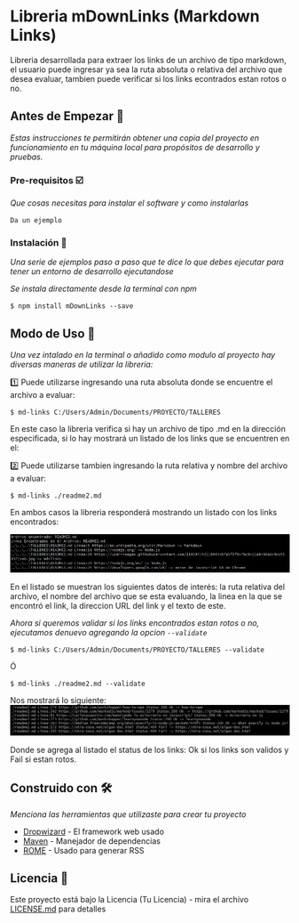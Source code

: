 # Libreria mDownLinks (Markdown Links)

Libreria desarrollada para extraer los links de un archivo de tipo markdown, el usuario puede ingresar ya sea la ruta absoluta o relativa del archivo que desea evaluar, tambien puede verificar si los links econtrados estan rotos o no.

## Antes de Empezar  :checkered_flag:

_Estas instrucciones te permitirán obtener una copia del proyecto en funcionamiento en tu máquina local para propósitos de desarrollo y pruebas._



### Pre-requisitos   :ballot_box_with_check:


_Que cosas necesitas para instalar el software y como instalarlas_

```
Da un ejemplo
```

### Instalación  :floppy_disk:

_Una serie de ejemplos paso a paso que te dice lo que debes ejecutar para tener un entorno de desarrollo ejecutandose_

_Se instala directamente desde la terminal con npm_

```
$ npm install mDownLinks --save
```

## Modo de Uso  :large_blue_circle:

_Una vez intalado en la terminal o añadido como modulo al proyecto hay diversas maneras de utilizar la libreria:_
 
:one: Puede utilizarse ingresando una ruta absoluta donde se encuentre el archivo a evaluar:

```
$ md-links C:/Users/Admin/Documents/PROYECTO/TALLERES
```
En este caso la libreria verifica si hay un archivo de tipo .md en la dirección especificada, si lo hay mostrará un listado de los links que se encuentren en el:


:two: Puede utilizarse tambien ingresando la ruta relativa y nombre del archivo a evaluar:

```
$ md-links ./readme2.md
```
En ambos casos la libreria responderá mostrando un listado con los links encontrados:

![Listado de Links](/img/RESPUESTA1.png)

En el listado se muestran los siguientes datos de interés: la ruta relativa del archivo, el nombre del archivo que se esta evaluando, la linea en la que se encontró el link, la direccion URL del link y el texto de este.

_Ahora si queremos validar si los links encontrados estan rotos o no, ejecutamos denuevo agregando la opcion ```--validate```_
```
$ md-links C:/Users/Admin/Documents/PROYECTO/TALLERES --validate
```
Ó
```
$ md-links ./readme2.md --validate
```

Nos mostrará lo siguiente:
![Listado de Links](/img/RESPUESTA2.png)

Donde se agrega al listado el status de los links: Ok si los links son validos y Fail si estan rotos.

## Construido con 🛠️

_Menciona las herramientas que utilizaste para crear tu proyecto_

* [Dropwizard](http://www.dropwizard.io/1.0.2/docs/) - El framework web usado
* [Maven](https://maven.apache.org/) - Manejador de dependencias
* [ROME](https://rometools.github.io/rome/) - Usado para generar RSS




## Licencia 📄

Este proyecto está bajo la Licencia (Tu Licencia) - mira el archivo [LICENSE.md](LICENSE.md) para detalles
